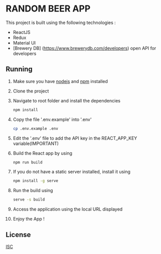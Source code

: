 # RANDOM BEER APP

This project is built using the following technologies :

- ReactJS
- Redux
- Material UI
- [Brewery DB] (https://www.brewerydb.com/developers) open API for developers

## Running

1. Make sure you have [nodejs](https://nodejs.org//) and [npm](https://www.npmjs.com/) installed
2. Clone the project
3. Navigate to root folder and install the dependencies
   ```bash
   npm install
   ```
4. Copy the file '.env.example' into '.env'
   ```bash
   cp .env.example .env
   ```
5. Edit the '.env' file to add the API key in the REACT_APP_KEY variable(IMPORTANT)

6. Build the React app by using

   ```bash
   npm run build
   ```

7. If you do not have a static server installed, install it using

   ```bash
   npm install -g serve
   ```

8. Run the build using
   ```bash
   serve -s build
   ```
9. Access the application using the local URL displayed

10. Enjoy the App !

## License

[ISC](https://choosealicense.com/licenses/isc/)
